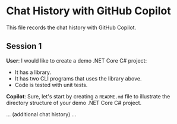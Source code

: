 # Chat History with GitHub Copilot

This file records the chat history with GitHub Copilot.

## Session 1

**User**: I would like to create a demo .NET Core C# project:
- It has a library.
- It has two CLI programs that uses the library above.
- Code is tested with unit tests.

**Copilot**: Sure, let's start by creating a `README.md` file to illustrate the directory structure of your demo .NET Core C# project.

... (additional chat history) ...
